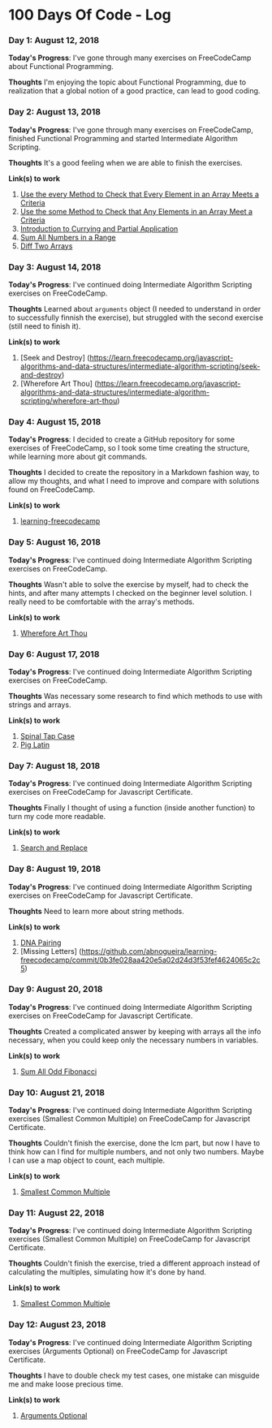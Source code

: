 # 100 Days Of Code - Log
<!--
### Day 0: February 30, 2016 (Example 1)
##### (delete me or comment me out)

**Today's Progress**: Fixed CSS, worked on canvas functionality for the app.

**Thoughts:** I really struggled with CSS, but, overall, I feel like I am slowly getting better at it. Canvas is still new for me, but I managed to figure out some basic functionality.

**Link to work:** [Calculator App](http://www.example.com)

### Day 0: February 30, 2016 (Example 2)
##### (delete me or comment me out)

**Today's Progress**: Fixed CSS, worked on canvas functionality for the app.

**Thoughts**: I really struggled with CSS, but, overall, I feel like I am slowly getting better at it. Canvas is still new for me, but I managed to figure out some basic functionality.

**Link(s) to work**: [Calculator App](http://www.example.com)
-->

### Day 1: August 12, 2018

**Today's Progress**: I've gone through many exercises on FreeCodeCamp about Functional Programming.

**Thoughts** I'm enjoying the topic about Functional Programming,
due to realization that a global notion of a good practice, 
can lead to good coding.


### Day 2: August 13, 2018

**Today's Progress**: I've gone through many exercises on FreeCodeCamp, finished Functional Programming and started 
Intermediate Algorithm Scripting.

**Thoughts** It's a good feeling when we are able to finish
the exercises.

**Link(s) to work**
1. [Use the every Method to Check that Every Element in an Array Meets a Criteria](https://learn.freecodecamp.org/javascript-algorithms-and-data-structures/functional-programming/use-the-every-method-to-check-that-every-element-in-an-array-meets-a-criteria)
1. [Use the some Method to Check that Any Elements in an Array Meet a Criteria](https://learn.freecodecamp.org/javascript-algorithms-and-data-structures/functional-programming/use-the-some-method-to-check-that-any-elements-in-an-array-meet-a-criteria)
1. [Introduction to Currying and Partial Application](https://learn.freecodecamp.org/javascript-algorithms-and-data-structures/functional-programming/introduction-to-currying-and-partial-application)
1. [Sum All Numbers in a Range](https://learn.freecodecamp.org/javascript-algorithms-and-data-structures/intermediate-algorithm-scripting/sum-all-numbers-in-a-range)
1. [Diff Two Arrays](https://learn.freecodecamp.org/javascript-algorithms-and-data-structures/intermediate-algorithm-scripting/diff-two-arrays)

### Day 3: August 14, 2018

**Today's Progress**: I've continued doing Intermediate Algorithm Scripting exercises on FreeCodeCamp.

**Thoughts** Learned about `arguments` object (I needed to understand in order to
successfully finnish the exercise), but struggled with the second exercise (still
need to finish it).

**Link(s) to work**
1. [Seek and Destroy] (https://learn.freecodecamp.org/javascript-algorithms-and-data-structures/intermediate-algorithm-scripting/seek-and-destroy)
1. [Wherefore Art Thou] (https://learn.freecodecamp.org/javascript-algorithms-and-data-structures/intermediate-algorithm-scripting/wherefore-art-thou)

### Day 4: August 15, 2018

**Today's Progress**: I decided to create a GitHub repository for some 
exercises of FreeCodeCamp, so I took some time creating the structure, while
learning more about git commands.

**Thoughts** I decided to create the repository in a Markdown fashion way, to allow
my thoughts, and what I need to improve and compare with solutions found 
on FreeCodeCamp.

**Link(s) to work**
1. [learning-freecodecamp](https://github.com/abnogueira/learning-freecodecamp/commit/6ae844a1110d77153076019da0e55cf7690ce3b8)

### Day 5: August 16, 2018

**Today's Progress**: I've continued doing Intermediate Algorithm Scripting exercises on FreeCodeCamp.

**Thoughts** Wasn't able to solve the exercise by myself, had to check the hints,
and after many attempts I checked on the beginner level solution. I really need
to be comfortable with the array's methods.

**Link(s) to work**
1. [Wherefore Art Thou](https://learn.freecodecamp.org/javascript-algorithms-and-data-structures/intermediate-algorithm-scripting/wherefore-art-thou)

### Day 6: August 17, 2018

**Today's Progress**: I've continued doing Intermediate Algorithm Scripting exercises on FreeCodeCamp.

**Thoughts** Was necessary some research to find which methods to use with 
strings and arrays.

**Link(s) to work**
1. [Spinal Tap Case](https://learn.freecodecamp.org/javascript-algorithms-and-data-structures/intermediate-algorithm-scripting/spinal-tap-case)
1. [Pig Latin](https://learn.freecodecamp.org/javascript-algorithms-and-data-structures/intermediate-algorithm-scripting/pig-latin)

### Day 7: August 18, 2018

**Today's Progress**: I've continued doing Intermediate Algorithm Scripting exercises on FreeCodeCamp
for Javascript Certificate.

**Thoughts** Finally I thought of using a function (inside another function) to turn my code
more readable.

**Link(s) to work**
1. [Search and Replace](https://learn.freecodecamp.org/javascript-algorithms-and-data-structures/intermediate-algorithm-scripting/search-and-replace)

### Day 8: August 19, 2018

**Today's Progress**: I've continued doing Intermediate Algorithm Scripting exercises on FreeCodeCamp
for Javascript Certificate.

**Thoughts** Need to learn more about string methods.

**Link(s) to work**
1. [DNA Pairing](https://github.com/abnogueira/learning-freecodecamp/commit/052737ce039bebf4e3f11480535b2bdcf79c3f07)
2. [Missing Letters] (https://github.com/abnogueira/learning-freecodecamp/commit/0b3fe028aa420e5a02d24d3f53fef4624065c2c5)


### Day 9: August 20, 2018

**Today's Progress**: I've continued doing Intermediate Algorithm Scripting exercises on FreeCodeCamp
for Javascript Certificate.

**Thoughts** Created a complicated answer by keeping with arrays all the
info necessary, when you could keep only the necessary numbers
in variables.

**Link(s) to work**
1. [Sum All Odd Fibonacci](https://github.com/abnogueira/learning-freecodecamp/commit/d95d30eec205a31939df9af086ad2a167d70cc00)

### Day 10: August 21, 2018

**Today's Progress**: I've continued doing Intermediate Algorithm Scripting exercises (Smallest Common Multiple) 
on FreeCodeCamp
for Javascript Certificate.

**Thoughts** Couldn't finish the exercise, done the lcm part,
but now I have to think how can I find for multiple numbers, and
not only two numbers. Maybe I can use a map object to count,
each multiple.

**Link(s) to work**
1. [Smallest Common Multiple](https://learn.freecodecamp.org/javascript-algorithms-and-data-structures/intermediate-algorithm-scripting/smallest-common-multiple)

### Day 11: August 22, 2018

**Today's Progress**: I've continued doing Intermediate Algorithm Scripting exercises (Smallest Common Multiple) 
on FreeCodeCamp
for Javascript Certificate.

**Thoughts** Couldn't finish the exercise, tried a different approach instead of calculating the multiples, simulating how
it's done by hand.

**Link(s) to work**
1. [Smallest Common Multiple](https://learn.freecodecamp.org/javascript-algorithms-and-data-structures/intermediate-algorithm-scripting/smallest-common-multiple)

### Day 12: August 23, 2018

**Today's Progress**: I've continued doing Intermediate Algorithm Scripting exercises (Arguments Optional) 
on FreeCodeCamp
for Javascript Certificate.

**Thoughts** I have to double check my test cases, one mistake
 can misguide me and make loose precious time.

**Link(s) to work**
1. [Arguments Optional](https://learn.freecodecamp.org/javascript-algorithms-and-data-structures/intermediate-algorithm-scripting/arguments-optional)